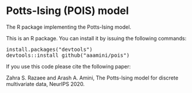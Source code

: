 # Potts-Ising (POIS) model
The R package implementing the Potts-Ising model.

This is an R package. You can install it by issuing the following commands:
<pre>
install.packages("devtools")
devtools::install_github("aaamini/pois")
</pre>

If you use this code please cite the following paper:

Zahra S. Razaee and Arash A. Amini, The Potts-Ising model for discrete multivariate data, NeurIPS 2020.

